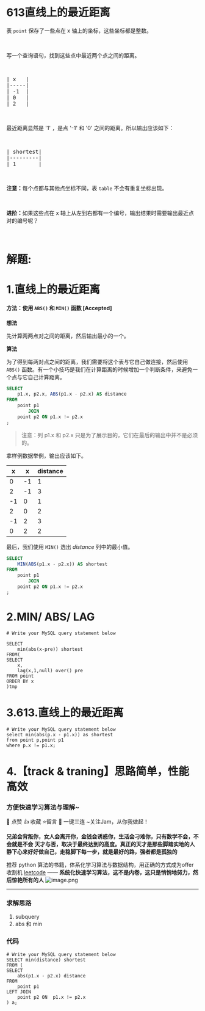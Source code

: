 # 613直线上的最近距离
<p>表&nbsp;<code>point</code>&nbsp;保存了一些点在 x 轴上的坐标，这些坐标都是整数。</p>

<p>&nbsp;</p>

<p>写一个查询语句，找到这些点中最近两个点之间的距离。</p>

<p>&nbsp;</p>

<pre>| x   |
|-----|
| -1  |
| 0   |
| 2   |
</pre>

<p>&nbsp;</p>

<p>最近距离显然是 &#39;1&#39; ，是点 &#39;-1&#39; 和 &#39;0&#39; 之间的距离。所以输出应该如下：</p>

<p>&nbsp;</p>

<pre>| shortest|
|---------|
| 1       |
</pre>

<p>&nbsp;</p>

<p><strong>注意：</strong>每个点都与其他点坐标不同，表&nbsp;<code>table</code>&nbsp;不会有重复坐标出现。</p>

<p>&nbsp;</p>

<p><strong>进阶：</strong>如果这些点在 x 轴上从左到右都有一个编号，输出结果时需要输出最近点对的编号呢？</p>

<p>&nbsp;</p>
































# 解题:
# 1.直线上的最近距离
#### 方法：使用 `ABS()` 和 `MIN()` 函数 [Accepted]

**想法**

先计算两两点对之间的距离，然后输出最小的一个。

**算法**

为了得到每两对点之间的距离，我们需要将这个表与它自己做连接，然后使用 `ABS()` 函数。有一个小技巧是我们在计算距离的时候增加一个判断条件，来避免一个点与它自己计算距离。

```sql []
SELECT
    p1.x, p2.x, ABS(p1.x - p2.x) AS distance
FROM
    point p1
        JOIN
    point p2 ON p1.x != p2.x
;
```
>注意：列 p1.x 和 p2.x 只是为了展示目的，它们在最后的输出中并不是必须的。

拿样例数据举例，输出应该如下。

| x  | x  | distance |
|----|----|----------|
| 0  | -1 | 1        |
| 2  | -1 | 3        |
| -1 | 0  | 1        |
| 2  | 0  | 2        |
| -1 | 2  | 3        |
| 0  | 2  | 2        |

最后，我们使用 `MIN()` 选出 *distance* 列中的最小值。

```sql []
SELECT
    MIN(ABS(p1.x - p2.x)) AS shortest
FROM
    point p1
        JOIN
    point p2 ON p1.x != p2.x
;
```

# 2.MIN/ ABS/ LAG
```mysql
# Write your MySQL query statement below

SELECT
    min(abs(x-pre)) shortest
FROM(
SELECT
    x,
    lag(x,1,null) over() pre
FROM point
ORDER BY x
)tmp

```

# 3.613.直线上的最近距离
```mysql
# Write your MySQL query statement below
select min(abs(p.x - p1.x)) as shortest
from point p,point p1
where p.x != p1.x;

```

# 4.【track & traning】思路简单，性能高效
### 方便快速学习算法与理解~
🌇 点赞 👍 收藏 ⭐留言 📝 一键三连 ~关注Jam，从你我做起！

**兄弟会背叛你，女人会离开你，金钱会诱惑你，生活会刁难你，只有数学不会，不会就是不会**
**天才与否，取决于最终达到的高度。真正的天才是那些脚踏实地的人**
**静下心来好好做自己，走稳脚下每一步，就是最好的路，强者都是孤独的**

推荐 python 算法的书籍，体系化学习算法与数据结构，用正确的方式成为offer收割机
[leetcode](https://github.com/ls1248659692/leetcode) ——  **系统化快速学习算法，这不是内卷，这只是悄悄地努力，然后惊艳所有的人**
![image.png](https://pic.leetcode-cn.com/1649509669-SmAfQD-image.png)

---
### 求解思路
1. subquery
2. abs 和 min

### 代码

```mysql
# Write your MySQL query statement below
SELECT min(distance) shortest
FROM (
SELECT
    abs(p1.x - p2.x) distance
FROM
    point p1
LEFT JOIN
    point p2 ON  p1.x != p2.x
) a;
```
